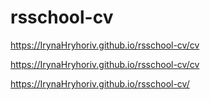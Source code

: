 # rsschool-cv

https://IrynaHryhoriv.github.io/rsschool-cv/cv


https://IrynaHryhoriv.github.io/rsschool-cv/cv

https://IrynaHryhoriv.github.io/rsschool-cv/
